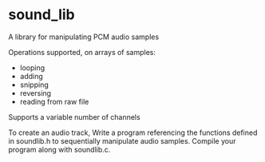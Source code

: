 # sound_lib

  A library for manipulating PCM audio samples

  Operations supported, on arrays of samples:

  * looping
  * adding
  * snipping
  * reversing
  * reading from raw file

  Supports a variable number of channels

  To create an audio track, 
  Write a program referencing the functions defined in soundlib.h to sequentially manipulate audio samples.
  Compile your program along with soundlib.c.
